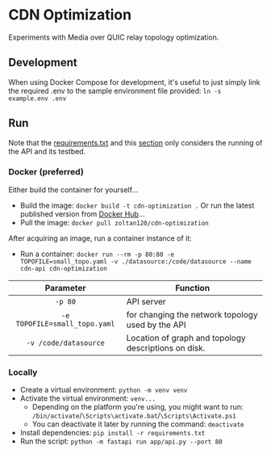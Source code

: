 # CDN Optimization

Experiments with Media over QUIC relay topology optimization.

## Development 

When using Docker Compose for development, it's useful to just simply link the required .env to the sample environment file provided: `ln -s example.env .env`

## Run

Note that the [requirements.txt](requirements.txt) and this [section](#run) only considers the running of the API and its testbed.

### Docker (preferred)

Either build the container for yourself...
 * Build the image: `docker build -t cdn-optimization .`
Or run the latest published version from [Docker Hub](https://hub.docker.com/r/zoltan120/cdn-optimization)...
 * Pull the image: `docker pull zoltan120/cdn-optimization`

After acquiring an image, run a container instance of it:
 * Run a container: `docker run --rm -p 80:80 -e TOPOFILE=small_topo.yaml -v ./datasource:/code/datasource --name cdn-api cdn-optimization`

| Parameter | Function |
| :----: | --- |
| `-p 80` | API server |
| `-e TOPOFILE=small_topo.yaml` | for changing the network topology used by the API |
| `-v /code/datasource` | Location of graph and topology descriptions on disk. |

### Locally
 * Create a virtual environment: `python -m venv venv`
 * Activate the virtual environment: `venv...`
   * Depending on the platform you're using, you might want to run: `/bin/activate`/`\Scripts\activate.bat`/`\Scripts\Activate.ps1`
   * You can deactivate it later by running the command: `deactivate`
 * Install dependencies: `pip install -r requirements.txt`
 * Run the script: `python -m fastapi run app/api.py --port 80`
